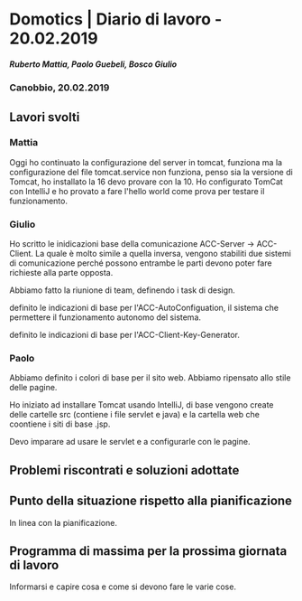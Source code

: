 ﻿# Domotics | Diario di lavoro - 20.02.2019

##### Ruberto Mattia, Paolo Guebeli, Bosco Giulio

### Canobbio, 20.02.2019

## Lavori svolti

### Mattia
Oggi ho continuato la configurazione del server in tomcat, funziona ma la configurazione del file tomcat.service non funziona, penso sia la versione di Tomcat, ho installato la 16 devo provare con la 10. Ho configurato TomCat con IntelliJ e ho provato a fare l'hello world come prova per testare il funzionamento.

### Giulio

Ho scritto le inidicazioni base della comunicazione ACC-Server -> ACC-Client. La quale è
molto simile a quella inversa, vengono stabiliti due sistemi di comunicazione perché possono
entrambe le parti devono poter fare richieste alla parte opposta.

Abbiamo fatto la riunione di team, definendo i task di design.

definito le indicazioni di base per l'ACC-AutoConfiguation, il sistema che permettere il
funzionamento autonomo del sistema.

definito le indicazioni di base per l'ACC-Client-Key-Generator.

### Paolo

Abbiamo definito i colori di base per il sito web.
Abbiamo ripensato allo stile delle pagine.

Ho iniziato ad installare Tomcat usando IntelliJ, di base vengono create delle cartelle src (contiene i file servlet e java) e la cartella web che coontiene i siti di base .jsp.

Devo imparare ad usare le servlet e a configurarle con le pagine.

##  Problemi riscontrati e soluzioni adottate


##  Punto della situazione rispetto alla pianificazione
In linea con la pianificazione.


## Programma di massima per la prossima giornata di lavoro
Informarsi e capire cosa e come si devono fare le varie cose.
